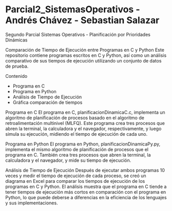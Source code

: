 # Parcial2_SistemasOperativos - Andrés Chávez - Sebastian Salazar
Segundo Parcial Sistemas Operativos - Planificación por Prioridades Dinámicas

Comparación de Tiempo de Ejecución entre Programas en C y Python
Este repositorio contiene programas escritos en C y Python, así como un análisis comparativo de sus tiempos de ejecución utilizando un conjunto de datos de prueba.

Contenido
* Programa en C
* Programa en Python
* Análisis de Tiempo de Ejecución
* Gráfica comparación de tiempos

Programa en C
El programa en C, planificacionDinamicaC.c, implementa un algoritmo de planificación de procesos basado en el algoritmo de retroalimentación multinivel (MLFQ). Este programa crea tres procesos que abren la terminal, la calculadora y el navegador, respectivamente, y luego simula su ejecución, midiendo el tiempo de ejecución de cada uno.

Programa en Python
El programa en Python, planificacionDinamicaPy.py, implementa el mismo algoritmo de planificación de procesos que el programa en C. También crea tres procesos que abren la terminal, la calculadora y el navegador, y mide su tiempo de ejecución.

Análisis de Tiempo de Ejecución
Después de ejecutar ambos programas 10 veces y medir el tiempo de ejecución de cada proceso, se creó un diagrama en Excel para comparar los tiempos de ejecución de los programas en C y Python. El análisis muestra que el programa en C tiende a tener tiempos de ejecución más cortos en comparación con el programa en Python, lo que puede deberse a diferencias en la eficiencia de los lenguajes y sus implementaciones.

